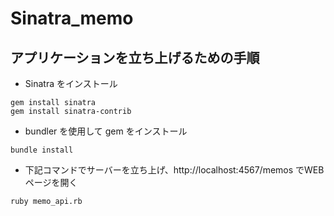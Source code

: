 # Sinatra_memo

## アプリケーションを立ち上げるための手順
- Sinatra をインストール
```
gem install sinatra
gem install sinatra-contrib
```

- bundler を使用して gem をインストール
```
bundle install
```

- 下記コマンドでサーバーを立ち上げ、http://localhost:4567/memos でWEBページを開く

```
ruby memo_api.rb   
```
